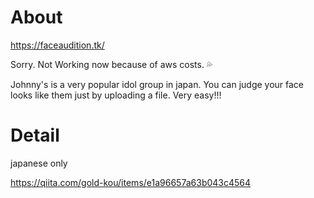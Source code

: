 # About
https://faceaudition.tk/

Sorry. Not Working now because of aws costs. 💦 

Johnny's is a very popular idol group in japan.
You can judge your face looks like them just by uploading a file.
Very easy!!!

# Detail
japanese only

https://qiita.com/gold-kou/items/e1a96657a63b043c4564
